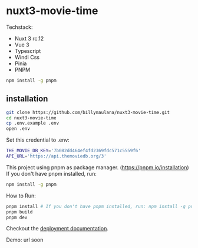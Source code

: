 # nuxt3-movie-time

Techstack:
- Nuxt 3 rc.12
- Vue 3
- Typescript
- Windi Css
- Pinia
- PNPM



```bash
npm install -g pnpm
```
## installation
```bash
git clone https://github.com/billymaulana/nuxt3-movie-time.git
cd nuxt3-movie-time
cp .env.example .env
open .env
```

Set this credential to .env:
```bash
THE_MOVIE_DB_KEY='7b082dd464ef4fd2369fdc571c5559f6'
API_URL='https://api.themoviedb.org/3'
```

This project using pnpm as package manager. (https://pnpm.io/installation)
If you don't have pnpm installed, run: 

```bash
npm install -g pnpm
```

How to Run:
```bash
pnpm install # If you don't have pnpm installed, run: npm install -g pnpm
pnpm build
pnpm dev
```

Checkout the [deployment documentation](https://v3.nuxtjs.org/docs/deployment).

Demo: url soon